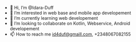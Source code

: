 - 👋 Hi, I’m @Idara-Duff
- 👀 I’m interested in web base and mobile app developement
- 🌱 I’m currently learning web developement
- 💞️ I’m looking to collaborate on Kotlin, Webservice, Android developement
- 📫 How to reach me id4duf@gmaill.com, +2348067082155

<!---
Idara-Duff/Idara-Duff is a ✨ special ✨ repository because its `README.md` (this file) appears on your GitHub profile.
You can click the Preview link to take a look at your changes.
--->

